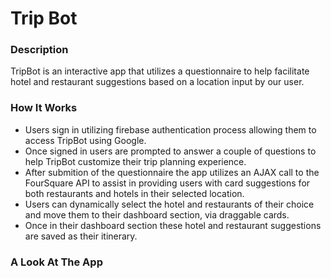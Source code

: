 # Trip Bot

### Description
TripBot is an interactive app that utilizes a questionnaire to help facilitate hotel and restaurant suggestions based on a location input by our user. 

### How It Works
* Users sign in utilizing firebase authentication process allowing them to access TripBot using Google. 
* Once signed in users are prompted to answer a couple of questions to help TripBot customize their trip planning experience. 
* After submition of the questionnaire the app utilizes an AJAX call to the FourSquare API to assist in providing users with card suggestions for both restaurants and hotels in their selected location. 
* Users can dynamically select the hotel and restaurants of their choice and move them to their dashboard section, via draggable cards. 
* Once in their dashboard section these hotel and restaurant suggestions are saved as their itinerary. 

### A Look At The App


